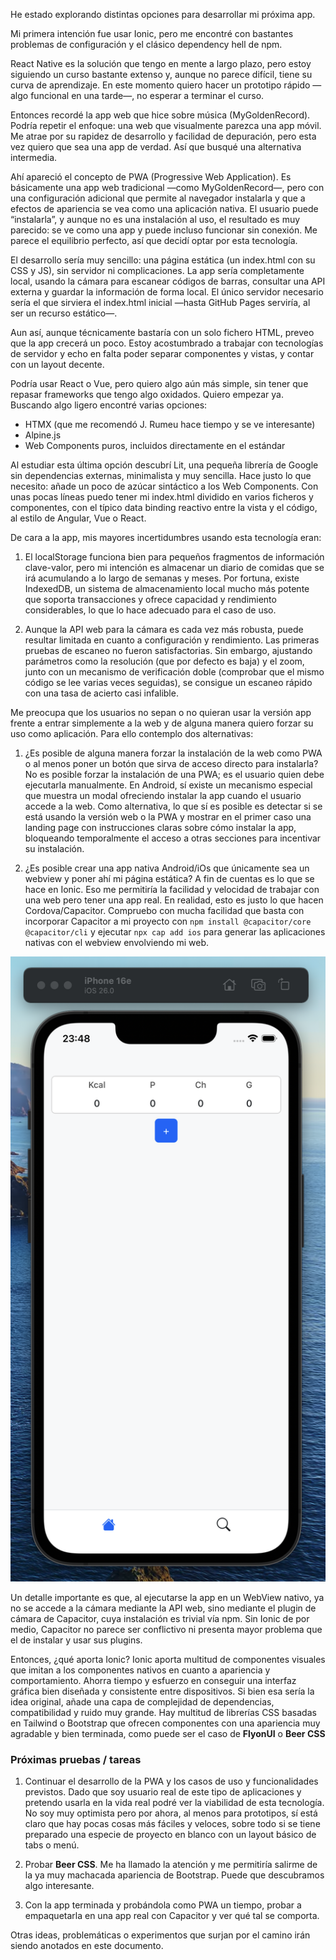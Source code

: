 He estado explorando distintas opciones para desarrollar mi próxima app.

Mi primera intención fue usar Ionic, pero me encontré con bastantes problemas de configuración y el clásico dependency hell de npm.

React Native es la solución que tengo en mente a largo plazo, pero estoy siguiendo un curso bastante extenso y, aunque no parece difícil, tiene su curva de aprendizaje. En este momento quiero hacer un prototipo rápido —algo funcional en una tarde—, no esperar a terminar el curso.

Entonces recordé la app web que hice sobre música (MyGoldenRecord). Podría repetir el enfoque: una web que visualmente parezca una app móvil. Me atrae por su rapidez de desarrollo y facilidad de depuración, pero esta vez quiero que sea una app de verdad. Así que busqué una alternativa intermedia.

Ahí apareció el concepto de PWA (Progressive Web Application). Es básicamente una app web tradicional —como MyGoldenRecord—, pero con una configuración adicional que permite al navegador instalarla y que a efectos de apariencia se vea como una aplicación nativa. El usuario puede “instalarla”, y aunque no es una instalación al uso, el resultado es muy parecido: se ve como una app y puede incluso funcionar sin conexión. Me parece el equilibrio perfecto, así que decidí optar por esta tecnología.

El desarrollo sería muy sencillo: una página estática (un index.html con su CSS y JS), sin servidor ni complicaciones. La app sería completamente local, usando la cámara para escanear códigos de barras, consultar una API externa y guardar la información de forma local. El único servidor necesario sería el que sirviera el index.html inicial —hasta GitHub Pages serviría, al ser un recurso estático—.

Aun así, aunque técnicamente bastaría con un solo fichero HTML, preveo que la app crecerá un poco. Estoy acostumbrado a trabajar con tecnologías de servidor y echo en falta poder separar componentes y vistas, y contar con un layout decente.

Podría usar React o Vue, pero quiero algo aún más simple, sin tener que repasar frameworks que tengo algo oxidados. Quiero empezar ya. Buscando algo ligero encontré varias opciones:

- HTMX (que me recomendó J. Rumeu hace tiempo y se ve interesante)
- Alpine.js
- Web Components puros, incluidos directamente en el estándar

Al estudiar esta última opción descubrí Lit, una pequeña librería de Google sin dependencias externas, minimalista y muy sencilla. Hace justo lo que necesito: añade un poco de azúcar sintáctico a los Web Components. Con unas pocas líneas puedo tener mi index.html dividido en varios ficheros y componentes, con el típico data binding reactivo entre la vista y el código, al estilo de Angular, Vue o React.

De cara a la app, mis mayores incertidumbres usando esta tecnología eran:

1. El localStorage funciona bien para pequeños fragmentos de información clave-valor, pero mi intención es almacenar un diario de comidas que se irá acumulando a lo largo de semanas y meses. Por fortuna, existe IndexedDB, un sistema de almacenamiento local mucho más potente que soporta transacciones y ofrece capacidad y rendimiento considerables, lo que lo hace adecuado para el caso de uso.

2. Aunque la API web para la cámara es cada vez más robusta, puede resultar limitada en cuanto a configuración y rendimiento. Las primeras pruebas de escaneo no fueron satisfactorias. Sin embargo, ajustando parámetros como la resolución (que por defecto es baja) y el zoom, junto con un mecanismo de verificación doble (comprobar que el mismo código se lee varias veces seguidas), se consigue un escaneo rápido con una tasa de acierto casi infalible.


Me preocupa que los usuarios no sepan o no quieran usar la versión app frente a entrar simplemente a la web y de alguna manera quiero forzar su uso como aplicación. Para ello contemplo dos alternativas:

1. ¿Es posible de alguna manera forzar la instalación de la web como PWA o al menos poner un botón que sirva de acceso directo para instalarla? No es posible forzar la instalación de una PWA; es el usuario quien debe ejecutarla manualmente. En Android, sí existe un mecanismo especial que muestra un modal ofreciendo instalar la app cuando el usuario accede a la web.
Como alternativa, lo que sí es posible es detectar si se está usando la versión web o la PWA y mostrar en el primer caso una landing page con instrucciones claras sobre cómo instalar la app, bloqueando temporalmente el acceso a otras secciones para incentivar su instalación.

2. ¿Es posible crear una app nativa Android/iOs que únicamente sea un webview y poner ahí mi página estática? A fin de cuentas es lo que se hace en Ionic. Eso me permitiría la facilidad y velocidad de trabajar con una web pero tener una app real. En realidad, esto es justo lo que hacen Cordova/Capacitor. Compruebo con mucha facilidad que basta con incorporar Capacitor a mi proyecto con `npm install @capacitor/core @capacitor/cli` y ejecutar `npx cap add ios` para generar las aplicaciones nativas con el webview envolviendo mi web.

![](/docs/ios-sim.png)

Un detalle importante es que, al ejecutarse la app en un WebView nativo, ya no se accede a la cámara mediante la API web, sino mediante el plugin de cámara de Capacitor, cuya instalación es trivial vía npm. Sin Ionic de por medio, Capacitor no parece ser conflictivo ni presenta mayor problema que el de instalar y usar sus plugins.

Entonces, ¿qué aporta Ionic? Ionic aporta multitud de componentes visuales que imitan a los componentes nativos en cuanto a apariencia y comportamiento. Ahorra tiempo y esfuerzo en conseguir una interfaz gráfica bien diseñada y consistente entre dispositivos. Si bien esa sería la idea original, añade una capa de complejidad de dependencias, compatibilidad y ruido muy grande. Hay multitud de librerías CSS basadas en Tailwind o Bootstrap que ofrecen componentes con una apariencia muy agradable y bien terminada, como puede ser el caso de **FlyonUI** o **Beer CSS**

### Próximas pruebas / tareas

1. Continuar el desarrollo de la PWA y los casos de uso y funcionalidades previstos. Dado que soy usuario real de este tipo de aplicaciones y pretendo usarla en la vida real podré ver la viabilidad de esta tecnología. No soy muy optimista pero por ahora, al menos para prototipos, sí está claro que hay pocas cosas más fáciles y veloces, sobre todo si se tiene preparado una especie de proyecto en blanco con un layout básico de tabs o menú.

2. Probar **Beer CSS**. Me ha llamado la atención y me permitiría salirme de la ya muy machacada apariencia de Bootstrap. Puede que descubramos algo interesante.

3. Con la app terminada y probándola como PWA un tiempo, probar a empaquetarla en una app real con Capacitor y ver qué tal se comporta.

Otras ideas, problemáticas o experimentos que surjan por el camino irán siendo anotados en este documento.